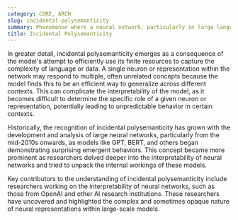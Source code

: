 ```yaml
---
category: CORE, ARCH
slug: incidental-polysemanticity
summary: Phenomenon where a neural network, particularly in large language models, learns to associate multiple meanings or interpretations with a single internal representation or neuron, often without explicit instruction.
title: Incidental Polysemanticity
---
```


In greater detail, incidental polysemanticity emerges as a consequence of the model's attempt to efficiently use its finite resources to capture the complexity of language or data. A single neuron or representation within the network may respond to multiple, often unrelated concepts because the model finds this to be an efficient way to generalize across different contexts. This can complicate the interpretability of the model, as it becomes difficult to determine the specific role of a given neuron or representation, potentially leading to unpredictable behavior in certain contexts.

Historically, the recognition of incidental polysemanticity has grown with the development and analysis of large neural networks, particularly from the mid-2010s onwards, as models like GPT, BERT, and others began demonstrating surprising emergent behaviors. This concept became more prominent as researchers delved deeper into the interpretability of neural networks and tried to unpack the internal workings of these models.

Key contributors to the understanding of incidental polysemanticity include researchers working on the interpretability of neural networks, such as those from OpenAI and other AI research institutions. These researchers have uncovered and highlighted the complex and sometimes opaque nature of neural representations within large-scale models.